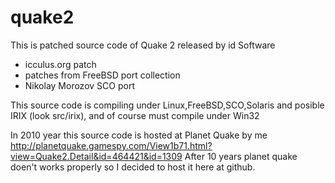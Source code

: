 # quake2
This is patched source code of Quake 2 released by id Software
- icculus.org patch
- patches from FreeBSD port collection
- Nikolay Morozov SCO port

This source code is compiling under Linux,FreeBSD,SCO,Solaris and posible IRIX (look src/irix), and of course must compile under Win32

In 2010 year this source code is hosted at Planet Quake by me
http://planetquake.gamespy.com/View1b71.html?view=Quake2.Detail&id=464421&id=1309
After 10 years planet quake doen't works properly so I decided to host it here at github.
